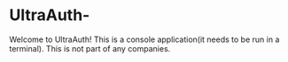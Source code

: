 # UltraAuth-

Welcome to UltraAuth! This is a console application(it needs to be run in a terminal). This is not part of any companies.
